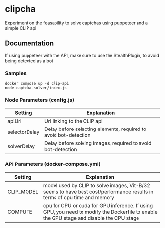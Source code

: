 # clipcha

Experiment on the feasability to solve captchas using puppeteer and a simple CLIP api

## Documentation
If using puppeteer with the API, make sure to use the StealthPlugin, to avoid being detected as a bot

### Samples
`docker compose up -d clip-api`  
`node captcha-solver/index.js`

### Node Parameters (config.js)
| Setting         | Explanation |
|--------------|-----------------|
| apiUrl       | Url linking to the CLIP api          |
| selectorDelay       | Delay before selecting elements, required to avoid bot-detection   |
| solverDelay  | Delay before solving images, required to avoid bot-detection           |

### API Parameters (docker-compose.yml)
| Setting         | Explanation |
|--------------|-----------------|
| CLIP_MODEL       | model used by CLIP to solve images, Vit-B/32 seems to have best cost/performance results in terms of cpu time and memory    |
| COMPUTE | cpu for CPU or cuda for GPU inference. If using GPU, you need to modify the Dockerfile to enable the GPU stage and disable the CPU stage|
